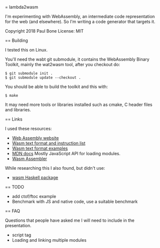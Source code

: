 
= lambda2wasm

I'm experimenting with WebAssembly, an intermediate code representation for
the web (and elsewhere).  So I'm writing a code generator that targets it.

Copyright 2018 Paul Bone
License: MIT

== Building

I tested this on Linux.

You'll need the wabt git submodule, it contains the WebAssembly Binary
Toolkit, mainly the wat2wasm tool,  after you checkout do:

    $ git submodule init .
    $ git submodule update --checkout .

You should be able to build the toolkit and this with:

    $ make

It may need more tools or libraries installed such as cmake, C header files
and libraries.

== Links

I used these resources:

* [Web Assembly website](http://webassembly.org)
* [Wasm text format and instruction list](https://webassembly.github.io/spec/core/text/instructions.html)
* [Wasm text format examples](https://github.com/WebAssembly/spec/tree/master/test/core)
* [MDN docs](https://developer.mozilla.org/en-US/docs/WebAssembly) Mostly
  JavaScript API for loading modules.
* [Wasm Assembler](https://github.com/webassembly/wabt)

While researching this I also found, but didn't use:

* [wasm Haskell package](https://hackage.haskell.org/package/wasm)

== TODO

* add ctof/ftoc example
* Benchmark with JS and native code, use a suitable benchmark

== FAQ

Questions that people have asked me I will need to include in the
presentation.

 * script tag
 * Loading and linking multiple modules


